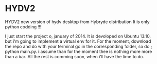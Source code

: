 HYDV2
=====

HYDV2 new version of hydv desktop from Hybryde distribution
It is only python codding !!!

I just start the project o, january of 2014.
It is devoloped on Ubuntu 13.10, but i'm going to implement a virtual env for it.
For the moment, download the repo and do with your terminal go in the corresponding folder, so do ; python main.py.
i assume than for the moment thee is nothing more more than a bar.
All the rest is comming soon, when i'll have the time to do.
